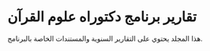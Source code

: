 # تقارير برنامج دكتوراه علوم القرآن

هذا المجلد يحتوي على التقارير السنوية والمستندات الخاصة بالبرنامج.
